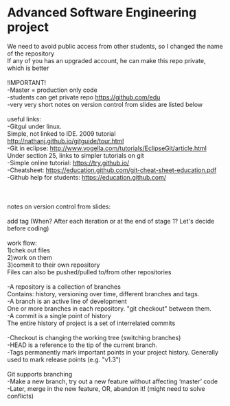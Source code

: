 # Advanced Software Engineering project
We need to avoid public access from other students, so I changed the name of the repository<br/>
If any of you has an upgraded account, he can make this repo private, which is better<br/>
<br/>
!IMPORTANT!<br/>
-Master = production only code<br/>
-students can get private repo https://github.com/edu<br/>
-very very short notes on version control from slides are listed below<br/>
<br/>
useful links:<br/>
-Gitgui under linux.<br/>
Simple, not linked to IDE. 2009 tutorial http://nathanj.github.io/gitguide/tour.html<br/>
-Git in eclipse: http://www.vogella.com/tutorials/EclipseGit/article.html<br/>
Under section 25, links to simpler tutorials on git<br/>
-Simple online tutorial: https://try.github.io/<br/>
-Cheatsheet: https://education.github.com/git-cheat-sheet-education.pdf<br/>
-Github help for students: https://education.github.com/<br/>
<br/>
<br/>
<br/>
notes on version control from slides:<br/>
<br/>
add tag (When? After each iteration or at the end of stage 1? Let's decide before coding)<br/>
<br/>
work flow: <br/>
1)chek out files<br/>
2)work on them<br/>
3)commit to their own repository<br/>
Files can also be pushed/pulled to/from other repositories<br/>
<br/>
-A repository is a collection of branches<br/>
Contains: history, versioning over time, different branches and tags.<br/>
-A branch is an active line of development<br/>
One or more branches in each repository. "git checkout" between them.<br/>
-A commit is a single point of history<br/>
The entire history of project is a set of interrelated commits<br/>
<br/>
-Checkout is changing the working tree (switching branches)<br/>
-HEAD is a reference to the tip of the current branch.<br/>
-Tags permanently mark important points in your project history. Generally used to mark release points (e.g. "v1.3")<br/>
<br/>
Git supports branching<br/>
-Make a new branch, try out a new feature without affecting ‘master’ code<br/>
-Later, merge in the new feature, OR, abandon it! (might need to solve conflicts)<br/>
